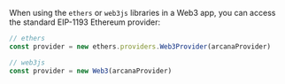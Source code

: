 When using the `ethers` or `web3js` libraries in a Web3 app, you can access the standard EIP-1193 Ethereum provider:

```js
// ethers
const provider = new ethers.providers.Web3Provider(arcanaProvider)

// web3js
const provider = new Web3(arcanaProvider)
```

